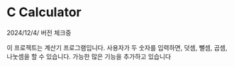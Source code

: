# C Calculator
2024/12/4/ 버전 체크중
  
이 프로젝트는 계산기  프로그램입니다.
사용자가 두 숫자를 입력하면, 덧셈, 뺄셈, 곱셈, 나눗셈을 할 수 있습니다.
가능한 많은 기능을 추가하고 있습니다

